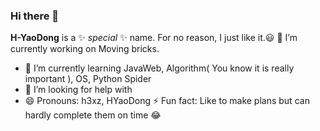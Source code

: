 ### Hi there 👋

**H-YaoDong** is a ✨ _special_ ✨ name. For no reason, I just like it.:smiley:
🔭 I’m currently working on Moving bricks.

- 🌱 I’m currently learning JavaWeb, Algorithm( You know it is really important ), OS, Python Spider
- 🤔 I’m looking for help with 
- 😄 Pronouns: h3xz, HYaoDong
  ⚡ Fun fact: Like to make plans but can hardly complete them on time :joy:

